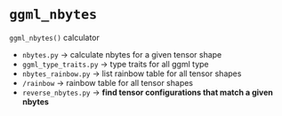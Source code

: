 # `ggml_nbytes`
`ggml_nbytes()` calculator

+ `nbytes.py` -> calculate nbytes for a given tensor shape
+ `ggml_type_traits.py` -> type traits for all ggml type
+ `nbytes_rainbow.py` -> list rainbow table for all tensor shapes
+ `/rainbow` -> rainbow table for all tensor shapes
+ `reverse_nbytes.py` -> **find tensor configurations that match a given nbytes**